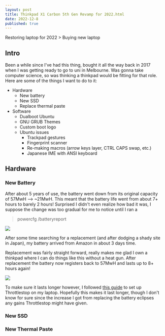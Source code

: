 ```yaml
---
layout: post
title: Thinkpad X1 Carbon 5th Gen Revamp for 2022.html
date: 2022-12-8
published: true
---
```

Restoring laptop for 2022 > Buying new laptop

## Intro

Been a while since I've had this thing, bought it all the way back in 2017 when I was getting ready to go to uni in Melbourne.
Was gonna take computer science, so was thinking a thinkpad would be fitting for that role.
Here are some of the things I want to do to it:

- Hardware
  - New battery
  - New SSD
  - Replace thermal paste
- Software
  - Dualboot Ubuntu
  - GNU GRUB Themes
  - Custom boot logo
  - Ubuntu issues
      - Trackpad gestures
      - Fingerprint scanner
      - Re-making macros (arrow keys layer, CTRL CAPS swap, etc.)
      - Japanese IME with ANSI keyboard


## Hardware
### New Battery
After about 5 years of use, the battery went down from its original capacity of 57MwH --> ~21MwH.
This meant that the battery life went from about 7+ hours to barely 2 hours! Surprised I didn't even realize how bad it was, I suppose the change was too gradual for me to notice until I ran a 
> powercfg /batteryreport

![]({{site.baseurl}}/https://i.imgur.com/V0m0Pr7.png)

After some time searching for a replacement (and after dodging a shady site in Japan), my battery arrived from Amazon in about 3 days time.

Replacement was fairly straight forward, really makes me glad I own a thinkpad where I can do things like this without a heat gun. After replacement the battery now registers back to 57MwH and lasts up to 8+ hours again!

![]({{site.baseurl}}/https://i.imgur.com/rpFwipd.png)

To make sure it lasts longer however, I followed [this guide](https://www.ultrabookreview.com/31385-the-throttlestop-guide/) to set up Throttlestop on my laptop. 
Hopefully this makes it last longer, though I don't know for sure since the increase I got from replacing the battery eclipses any gains Throttlestop might have given.


### New SSD

### New Thermal Paste
